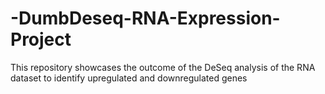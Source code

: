 # -DumbDeseq-RNA-Expression-Project
This repository showcases the outcome of the DeSeq analysis of the RNA dataset to identify upregulated and downregulated genes
